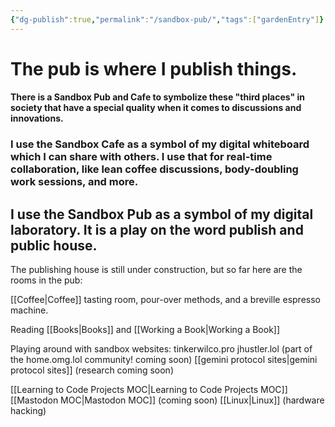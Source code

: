 ```yaml
---
{"dg-publish":true,"permalink":"/sandbox-pub/","tags":["gardenEntry"]}
---
```



# The pub is where I publish things.
#### There is a Sandbox Pub and Cafe to symbolize these "third places" in society that have a special quality when it comes to discussions and innovations.
### I use the Sandbox Cafe as a symbol of my digital whiteboard which I can share with others. I use that for real-time collaboration, like lean coffee discussions, body-doubling work sessions, and more.
## I use the Sandbox Pub as a symbol of my digital laboratory. It is a play on the word publish and public house. 

The publishing house is still under construction, but so far here are the rooms in the pub:

[[Coffee\|Coffee]] tasting room, pour-over methods, and a breville espresso machine.

Reading [[Books\|Books]] and [[Working a Book\|Working a Book]]

Playing around with sandbox websites:
tinkerwilco.pro
jhustler.lol (part of the home.omg.lol community! coming soon)
[[gemini protocol sites\|gemini protocol sites]] (research coming soon)

[[Learning to Code Projects MOC\|Learning to Code Projects MOC]]
[[Mastodon MOC\|Mastodon MOC]] (coming soon)
[[Linux\|Linux]] (hardware hacking)
